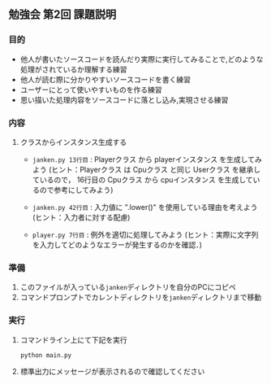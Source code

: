 ## 勉強会 第2回 課題説明

### 目的
* 他人が書いたソースコードを読んだり実際に実行してみることで,どのような処理がされているか理解する練習
* 他人が読む際に分かりやすいソースコードを書く練習
* ユーザーにとって使いやすいものを作る練習
* 思い描いた処理内容をソースコードに落とし込み,実現させる練習

### 内容
1. クラスからインスタンス生成する
    * `janken.py 13行目` : Playerクラス から playerインスタンス を生成してみよう
    (ヒント：Playerクラス は Cpuクラス と同じ Userクラス を継承しているので，
    16行目の Cpuクラス から cpuインスタンス を生成しているので参考にしてみよう)

    * `janken.py 42行目` : 入力値に ".lower()" を使用している理由を考えよう
    (ヒント：入力者に対する配慮)

    * `player.py 7行目` : 例外を適切に処理してみよう
    (ヒント：実際に文字列を入力してどのようなエラーが発生するのかを確認．)

### 準備
1. このファイルが入っている`janken`ディレクトリを自分のPCにコピペ
2. コマンドプロンプトでカレントディレクトリを`janken`ディレクトリまで移動

### 実行
1. コマンドライン上にて下記を実行
    ```
    python main.py
    ```
1. 標準出力にメッセージが表示されるので確認してください
